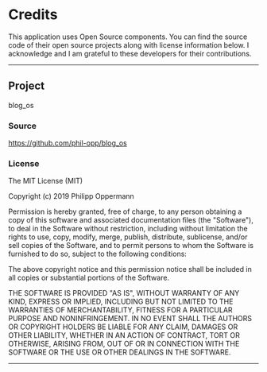 # Credits
This application uses Open Source components. You can find the source code of their open source projects along with license information below. I acknowledge and I am grateful to these developers for their contributions.

-------------------------------------------------------------------------------

## Project
blog_os

### Source
https://github.com/phil-opp/blog_os

### License
The MIT License (MIT)

Copyright (c) 2019 Philipp Oppermann

Permission is hereby granted, free of charge, to any person obtaining a copy of this software and associated documentation files (the "Software"), to deal in the Software without restriction, including without limitation the rights to use, copy, modify, merge, publish, distribute, sublicense, and/or sell copies of the Software, and to permit persons to whom the Software is furnished to do so, subject to the following conditions:

The above copyright notice and this permission notice shall be included in all copies or substantial portions of the Software.

THE SOFTWARE IS PROVIDED "AS IS", WITHOUT WARRANTY OF ANY KIND, EXPRESS OR IMPLIED, INCLUDING BUT NOT LIMITED TO THE WARRANTIES OF MERCHANTABILITY, FITNESS FOR A PARTICULAR PURPOSE AND NONINFRINGEMENT. IN NO EVENT SHALL THE AUTHORS OR COPYRIGHT HOLDERS BE LIABLE FOR ANY CLAIM, DAMAGES OR OTHER LIABILITY, WHETHER IN AN ACTION OF CONTRACT, TORT OR OTHERWISE, ARISING FROM, OUT OF OR IN CONNECTION WITH THE SOFTWARE OR THE USE OR OTHER DEALINGS IN THE SOFTWARE.


-------------------------------------------------------------------------------
